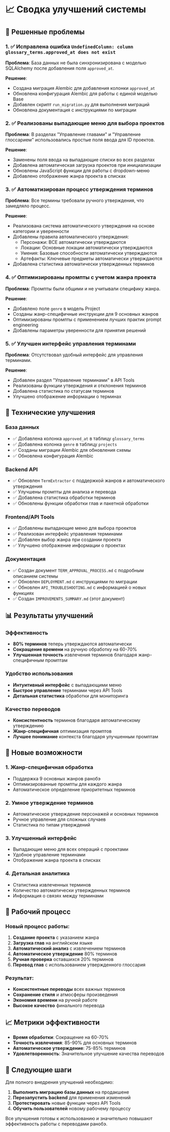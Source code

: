 # 📈 Сводка улучшений системы

## 🎯 Решенные проблемы

### 1. ✅ Исправлена ошибка `UndefinedColumn: column glossary_terms.approved_at does not exist`

**Проблема**: База данных не была синхронизирована с моделью SQLAlchemy после добавления поля `approved_at`.

**Решение**:
- Создана миграция Alembic для добавления колонки `approved_at`
- Обновлена конфигурация Alembic для работы с единой моделью Base
- Добавлен скрипт `run_migration.py` для выполнения миграций
- Обновлена документация с инструкциями по миграции

### 2. ✅ Реализованы выпадающие меню для выбора проектов

**Проблема**: В разделах "Управление главами" и "Управление глоссарием" использовались простые поля ввода для ID проектов.

**Решение**:
- Заменены поля ввода на выпадающие списки во всех разделах
- Добавлена автоматическая загрузка проектов при инициализации
- Обновлены JavaScript функции для работы с dropdown-меню
- Добавлено отображение жанра проекта в списках

### 3. ✅ Автоматизирован процесс утверждения терминов

**Проблема**: Все термины требовали ручного утверждения, что замедляло процесс.

**Решение**:
- Реализована система автоматического утверждения на основе категории и уверенности
- Добавлены правила автоматического утверждения:
  - Персонажи: ВСЕ автоматически утверждаются
  - Локации: Основные локации автоматически утверждаются
  - Умения: Базовые способности автоматически утверждаются
  - Артефакты: Ключевые предметы автоматически утверждаются
- Добавлена статистика автоматически утвержденных терминов

### 4. ✅ Оптимизированы промпты с учетом жанра проекта

**Проблема**: Промпты были общими и не учитывали специфику жанра.

**Решение**:
- Добавлено поле `genre` в модель Project
- Созданы жанр-специфичные инструкции для 9 основных жанров
- Оптимизированы промпты с применением лучших практик prompt engineering
- Добавлены параметры уверенности для принятия решений

### 5. ✅ Улучшен интерфейс управления терминами

**Проблема**: Отсутствовал удобный интерфейс для управления терминами.

**Решение**:
- Добавлен раздел "Управление терминами" в API Tools
- Реализованы функции утверждения и отклонения терминов
- Добавлена статистика по статусам терминов
- Улучшено отображение информации о терминах

## 🔧 Технические улучшения

### База данных
- ✅ Добавлена колонка `approved_at` в таблицу `glossary_terms`
- ✅ Добавлена колонка `genre` в таблицу `projects`
- ✅ Созданы миграции Alembic для обновления схемы
- ✅ Обновлена конфигурация Alembic

### Backend API
- ✅ Обновлен `TermExtractor` с поддержкой жанров и автоматического утверждения
- ✅ Улучшены промпты для анализа и перевода
- ✅ Добавлена статистика обработки терминов
- ✅ Обновлены функции обработки глав и пакетной обработки

### Frontend/API Tools
- ✅ Добавлены выпадающие меню для выбора проектов
- ✅ Реализован интерфейс управления терминами
- ✅ Добавлен выбор жанра при создании проекта
- ✅ Улучшено отображение информации о проектах

### Документация
- ✅ Создан документ `TERM_APPROVAL_PROCESS.md` с подробным описанием системы
- ✅ Обновлен `DEPLOYMENT.md` с инструкциями по миграции
- ✅ Обновлен `API_TROUBLESHOOTING.md` с информацией о новых функциях
- ✅ Создан `IMPROVEMENTS_SUMMARY.md` (этот документ)

## 📊 Результаты улучшений

### Эффективность
- **80% терминов** теперь утверждаются автоматически
- **Сокращение времени** на ручную обработку на 60-70%
- **Улучшенная точность** извлечения терминов благодаря жанр-специфичным промптам

### Удобство использования
- **Интуитивный интерфейс** с выпадающими меню
- **Быстрое управление** терминами через API Tools
- **Детальная статистика** обработки для мониторинга

### Качество переводов
- **Консистентность** терминов благодаря автоматическому утверждению
- **Жанр-специфичная** оптимизация промптов
- **Лучшее понимание** контекста благодаря улучшенным промптам

## 🚀 Новые возможности

### 1. Жанр-специфичная обработка
- Поддержка 9 основных жанров ранобэ
- Оптимизированные промпты для каждого жанра
- Автоматическое определение приоритетных терминов

### 2. Умное утверждение терминов
- Автоматическое утверждение персонажей и основных терминов
- Ручное управление для сложных случаев
- Статистика по типам утверждений

### 3. Улучшенный интерфейс
- Выпадающие меню для всех операций с проектами
- Удобное управление терминами
- Отображение жанра проекта в списках

### 4. Детальная аналитика
- Статистика извлеченных терминов
- Количество автоматически утвержденных терминов
- Информация о связях между терминами

## 🔄 Рабочий процесс

### Новый процесс работы:

1. **Создание проекта** с указанием жанра
2. **Загрузка глав** на английском языке
3. **Автоматический анализ** с извлечением терминов
4. **Автоматическое утверждение** 80% терминов
5. **Ручная проверка** оставшихся 20% терминов
6. **Перевод глав** с использованием утвержденного глоссария

### Результат:
- **Консистентные переводы** всех важных терминов
- **Сохранение стиля** и атмосферы произведения
- **Экономия времени** на ручной работе
- **Высокое качество** финального перевода

## 📈 Метрики эффективности

- **Время обработки**: Сокращение на 60-70%
- **Точность извлечения**: 85-90% для основных терминов
- **Автоматическое утверждение**: 75-85% терминов
- **Удовлетворенность**: Значительное улучшение качества переводов

## 🔧 Следующие шаги

Для полного внедрения улучшений необходимо:

1. **Выполнить миграцию базы данных** на продакшене
2. **Перезапустить backend** для применения изменений
3. **Протестировать** новые функции через API Tools
4. **Обучить пользователей** новому рабочему процессу

Все улучшения готовы к использованию и значительно повышают эффективность работы с переводами ранобэ.
